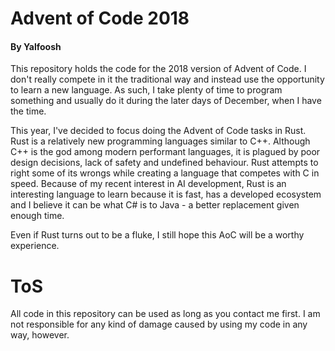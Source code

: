 # Advent of Code 2018
#### By Yalfoosh

This repository holds the code for the 2018 version of Advent of Code. I don't really compete in it the traditional way and instead use the opportunity to learn a new language. As such, I take plenty of time to program something and usually do it during the later days of December, when I have the time.

This year, I've decided to focus doing the Advent of Code tasks in Rust. Rust is a relatively new programming languages similar to C++. Although C++ is the god among modern performant languages, it is plagued by poor design decisions, lack of safety and undefined behaviour. Rust attempts to right some of its wrongs while creating a language that competes with C in speed. Because of my recent interest in AI development, Rust is an interesting language to learn because it is fast, has a developed ecosystem and I believe it can be what C# is to Java - a better replacement given enough time.

Even if Rust turns out to be a fluke, I still hope this AoC will be a worthy experience.

# ToS

All code in this repository can be used as long as you contact me first. I am not responsible for any kind of damage caused by using my code in any way, however.
